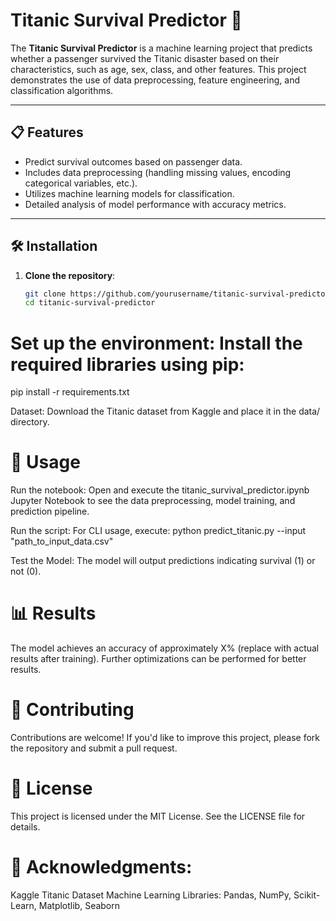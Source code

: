 # Titanic Survival Predictor 🚢

The **Titanic Survival Predictor** is a machine learning project that predicts whether a passenger survived the Titanic disaster based on their characteristics, such as age, sex, class, and other features. This project demonstrates the use of data preprocessing, feature engineering, and classification algorithms.

---

## 📋 Features
- Predict survival outcomes based on passenger data.
- Includes data preprocessing (handling missing values, encoding categorical variables, etc.).
- Utilizes machine learning models for classification.
- Detailed analysis of model performance with accuracy metrics.

---

## 🛠️ Installation

1. **Clone the repository**:
   ```bash
   git clone https://github.com/yourusername/titanic-survival-predictor.git
   cd titanic-survival-predictor

# Set up the environment: Install the required libraries using pip:
pip install -r requirements.txt

Dataset: Download the Titanic dataset from Kaggle and place it in the data/ directory.

# 🚀 Usage
Run the notebook: Open and execute the titanic_survival_predictor.ipynb Jupyter Notebook to see the data preprocessing, model training, and prediction pipeline.

Run the script: For CLI usage, execute:
python predict_titanic.py --input "path_to_input_data.csv"

Test the Model: The model will output predictions indicating survival (1) or not (0).

# 📊 Results
The model achieves an accuracy of approximately X% (replace with actual results after training). Further optimizations can be performed for better results.

# 🤝 Contributing
Contributions are welcome! If you'd like to improve this project, please fork the repository and submit a pull request.

# 📄 License
This project is licensed under the MIT License. See the LICENSE file for details.

# 🙌 Acknowledgments:
Kaggle Titanic Dataset
Machine Learning Libraries: Pandas, NumPy, Scikit-Learn, Matplotlib, Seaborn
